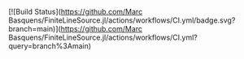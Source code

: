 [![Build Status](https://github.com/Marc Basquens/FiniteLineSource.jl/actions/workflows/CI.yml/badge.svg?branch=main)](https://github.com/Marc Basquens/FiniteLineSource.jl/actions/workflows/CI.yml?query=branch%3Amain)
